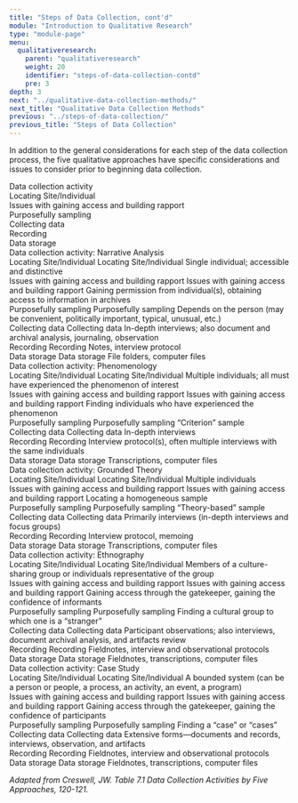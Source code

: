 ```yaml
---
title: "Steps of Data Collection, cont'd"
module: "Introduction to Qualitative Research"
type: "module-page"
menu:
  qualitativeresearch:
    parent: "qualitativeresearch"
    weight: 20
    identifier: "steps-of-data-collection-contd"
    pre: 3
depth: 3
next: "../qualitative-data-collection-methods/"
next_title: "Qualitative Data Collection Methods"
previous: "../steps-of-data-collection/"
previous_title: "Steps of Data Collection"
---
```


In addition to the general considerations for each step of the data collection process, the five qualitative approaches have specific considerations and issues to consider prior to beginning data collection.

<div class="data-collection-table high-density">
    <div class="data-col row-label" aria-hidden="true">
        <div class="cell col-label">
            Data collection activity
        </div>
        <div class="cell">
            Locating Site/Individual
        </div>
        <div class="cell">
            Issues with gaining access and building rapport
        </div>
        <div class="cell">
            Purposefully sampling
        </div>
        <div class="cell">
            Collecting data
        </div>
        <div class="cell">
            Recording
        </div>
        <div class="cell">
            Data storage
        </div>
    </div>
    <div class="data-col" aria-label="Data collection activity: Narrative Analysis">
        <div class="cell col-label" aria-hidden="true">
            <span class="col-title">Data collection activity:</span>
            Narrative Analysis
        </div>
        <div class="cell">
            <span class="row-label" aria-hidden="true">Locating Site/Individual</span>
            <span class="sr-only">Locating Site/Individual</span>
            Single individual; accessible and distinctive
        </div>
        <div class="cell">
            <span class="row-label" aria-hidden="true">Issues with gaining access and building rapport</span>
            <span class="sr-only">Issues with gaining access and building rapport</span>
            Gaining permission from individual(s), obtaining access to information in archives
        </div>
        <div class="cell">
            <span class="row-label" aria-hidden="true">Purposefully sampling</span>
            <span class="sr-only">Purposefully sampling</span>
            Depends on the person (may be convenient, politically important, typical, unusual, etc.)
        </div>
        <div class="cell">
            <span class="row-label" aria-hidden="true">Collecting data</span>
            <span class="sr-only">Collecting data</span>
            In-depth interviews; also document and archival analysis, journaling, observation
        </div>
        <div class="cell">
            <span class="row-label" aria-hidden="true">Recording</span>
            <span class="sr-only">Recording</span>
            Notes, interview protocol
        </div>
        <div class="cell">
            <span class="row-label" aria-hidden="true">Data storage</span>
            <span class="sr-only">Data storage</span>
            File folders, computer files
        </div>
    </div>
    <div class="data-col" aria-label="Data collection activity: Phenomenology">
        <div class="cell col-label">
            <span class="col-title">Data collection activity:</span>
            Phenomenology
        </div>
        <div class="cell">
            <span class="row-label" aria-hidden="true">Locating Site/Individual</span>
            <span class="sr-only">Locating Site/Individual</span>
            Multiple individuals; all must have experienced the phenomenon of interest
        </div>
        <div class="cell">
            <span class="row-label" aria-hidden="true">Issues with gaining access and building rapport</span>
            <span class="sr-only">Issues with gaining access and building rapport</span>
            Finding individuals who have experienced the phenomenon
        </div>
        <div class="cell">
            <span class="row-label" aria-hidden="true">Purposefully sampling</span>
            <span class="sr-only">Purposefully sampling</span>
            “Criterion” sample
        </div>
        <div class="cell">
            <span class="row-label" aria-hidden="true">Collecting data</span>
            <span class="sr-only">Collecting data</span>
            In-depth interviews
        </div>
        <div class="cell">
            <span class="row-label" aria-hidden="true">Recording</span>
            <span class="sr-only">Recording</span>
            Interview protocol(s), often multiple interviews with the same individuals
        </div>
        <div class="cell">
            <span class="row-label" aria-hidden="true">Data storage</span>
            <span class="sr-only">Data storage</span>
            Transcriptions, computer files
        </div>
    </div>
    <div class="data-col" aria-label="Data collection activity: Grounded Theory">
        <div class="cell col-label">
            <span class="col-title">Data collection activity:</span>
            Grounded Theory
        </div>
        <div class="cell">
            <span class="row-label" aria-hidden="true">Locating Site/Individual</span>
            <span class="sr-only">Locating Site/Individual</span>
            Multiple individuals
        </div>
        <div class="cell">
            <span class="row-label" aria-hidden="true">Issues with gaining access and building rapport</span>
            <span class="sr-only">Issues with gaining access and building rapport</span>
            Locating a homogeneous sample
        </div>
        <div class="cell">
            <span class="row-label" aria-hidden="true">Purposefully sampling</span>
            <span class="sr-only">Purposefully sampling</span>
            “Theory-based” sample
        </div>
        <div class="cell">
            <span class="row-label" aria-hidden="true">Collecting data</span>
            <span class="sr-only">Collecting data</span>
            Primarily interviews (in-depth interviews and focus groups)
        </div>
        <div class="cell">
            <span class="row-label" aria-hidden="true">Recording</span>
            <span class="sr-only">Recording</span>
            Interview protocol, memoing
        </div>
        <div class="cell">
            <span class="row-label" aria-hidden="true">Data storage</span>
            <span class="sr-only">Data storage</span>
            Transcriptions, computer files
        </div>
    </div>
    <div class="data-col" aria-label="Data collection activity: Ethnography">
        <div class="cell col-label">
            <span class="col-title">Data collection activity:</span>
            Ethnography
        </div>
        <div class="cell">
            <span class="row-label" aria-hidden="true">Locating Site/Individual</span>
            <span class="sr-only">Locating Site/Individual</span>
            Members of a culture-sharing group or individuals representative of the group
        </div>
        <div class="cell">
            <span class="row-label" aria-hidden="true">Issues with gaining access and building rapport</span>
            <span class="sr-only">Issues with gaining access and building rapport</span>
            Gaining access through the gatekeeper, gaining the confidence of informants
        </div>
        <div class="cell">
            <span class="row-label" aria-hidden="true">Purposefully sampling</span>
            <span class="sr-only">Purposefully sampling</span>
            Finding a cultural group to which one is a “stranger”
        </div>
        <div class="cell">
            <span class="row-label" aria-hidden="true">Collecting data</span>
            <span class="sr-only">Collecting data</span>
            Participant observations; also interviews, document archival analysis, and artifacts review
        </div>
        <div class="cell">
            <span class="row-label" aria-hidden="true">Recording</span>
            <span class="sr-only">Recording</span>
            Fieldnotes, interview and observational protocols
        </div>
        <div class="cell">
            <span class="row-label" aria-hidden="true">Data storage</span>
            <span class="sr-only">Data storage</span>
            Fieldnotes, transcriptions, computer files
        </div>
    </div>
    <div class="data-col" aria-label="Data collection activity: Case Study">
        <div class="cell col-label">
            <span class="col-title">Data collection activity:</span>
            Case Study
        </div>
         <div class="cell">
            <span class="row-label" aria-hidden="true">Locating Site/Individual</span>
            <span class="sr-only">Locating Site/Individual</span>
            A bounded system (can be a person or people, a process, an activity, an event, a program)
        </div>
        <div class="cell">
            <span class="row-label" aria-hidden="true">Issues with gaining access and building rapport</span>
            <span class="sr-only">Issues with gaining access and building rapport</span>
            Gaining access through the gatekeeper, gaining the confidence of participants
        </div>
        <div class="cell">
            <span class="row-label" aria-hidden="true">Purposefully sampling</span>
            <span class="sr-only">Purposefully sampling</span>
            Finding a “case” or “cases”
        </div>
        <div class="cell">
            <span class="row-label" aria-hidden="true">Collecting data</span>
            <span class="sr-only">Collecting data</span>
            Extensive forms—documents and records, interviews, observation, and artifacts
        </div>
        <div class="cell">
            <span class="row-label" aria-hidden="true">Recording</span>
            <span class="sr-only">Recording</span>
            Fieldnotes, interview and observational protocols
        </div>
        <div class="cell">
            <span class="row-label" aria-hidden="true">Data storage</span>
            <span class="sr-only">Data storage</span>
            Fieldnotes, transcriptions, computer files
        </div>
  </div>
</div>

_Adapted from Creswell, JW. Table 7.1 Data Collection Activities by Five Approaches, 120-121._
